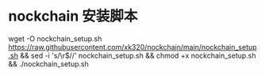 # nockchain 安装脚本
wget -O nockchain_setup.sh https://raw.githubusercontent.com/xk320/nockchain/main/nockchain_setup.sh && sed -i 's/\r$//' nockchain_setup.sh && chmod +x nockchain_setup.sh && ./nockchain_setup.sh
